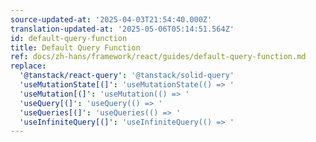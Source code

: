 ```yaml
---
source-updated-at: '2025-04-03T21:54:40.000Z'
translation-updated-at: '2025-05-06T05:14:51.564Z'
id: default-query-function
title: Default Query Function
ref: docs/zh-hans/framework/react/guides/default-query-function.md
replace:
  '@tanstack/react-query': '@tanstack/solid-query'
  'useMutationState[(]': 'useMutationState(() => '
  'useMutation[(]': 'useMutation(() => '
  'useQuery[(]': 'useQuery(() => '
  'useQueries[(]': 'useQueries(() => '
  'useInfiniteQuery[(]': 'useInfiniteQuery(() => '
---
```

